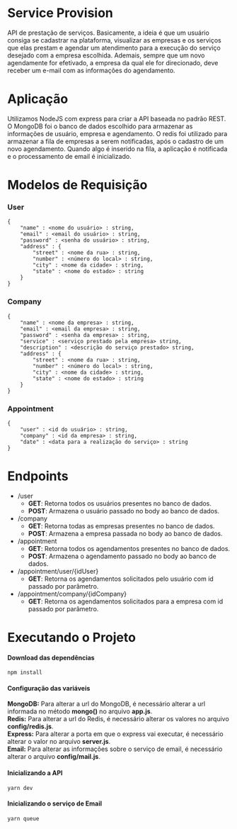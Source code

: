 
# Service Provision
API de prestação de serviços. Basicamente, a ideia é que um usuário consiga se cadastrar na plataforma, visualizar as empresas e os serviços que elas prestam e agendar um atendimento para a execução do serviço desejado com a empresa escolhida. Ademais, sempre que um novo agendamente for efetivado, a empresa da qual ele for direcionado, deve receber um e-mail com as informações do agendamento.

# Aplicação
Utilizamos NodeJS com express para criar a API baseada no padrão REST. O MongoDB foi o banco de dados escolhido para armazenar as informações de usuário, empresa e agendamento. O redis foi utilizado para armazenar a fila de empresas a serem notificadas, após o cadastro de um novo agendamento. Quando algo é inserido na fila, a aplicação é notificada e o processamento de email é inicializado.


# Modelos de Requisição
### User
```bson
{
	"name" : <nome do usuário> : string,
	"email" : <email do usuário> : string,
	"password" : <senha do usuário> : string,
	"address" : {
		"street" : <nome da rua> : string,
		"number" : <número do local> : string,
		"city" : <nome da cidade> : string,
		"state" : <nome do estado> : string
	}
}
```
### Company
```bson
{
   	"name" : <nome da empresa> : string,
	"email" : <email da empresa> : string,
	"password" : <senha da empresa> : string,
	"service" : <serviço prestado pela empresa> string,
	"description" : <descrição do serviço prestado> string,
	"address" : {
		"street" : <nome da rua> : string,
		"number" : <número do local> : string,
		"city" : <nome da cidade> : string,
		"state" : <nome do estado> : string
	}
}
```

### Appointment
```bson
{
   	"user" : <id do usuário> : string,
	"company" : <id da empresa> : string,
	"date" : <data para a realização do serviço> : string
}
```

# Endpoints
* /user
	* **GET**: Retorna todos os usuários presentes no banco de dados.
	* **POST**: Armazena o usuário passado no body ao banco de dados.
* /company
	* **GET**: Retorna todas as empresas presentes no banco de dados.
    * **POST**: Armazena a empresa passada no body ao banco de dados.
* /appointment
    * **GET**: Retorna todos os agendamentos presentes no banco de dados.
    * **POST**: Armazena o agendamento passado no body ao banco de dados. 
* /appointment/user/{idUser}
	* **GET**: Retorna os agendamentos solicitados pelo usuário com id passado por parâmetro.
* /appointment/company/{idCompany}
	* **GET**: Retorna os agendamentos solicitados para a empresa com id passado por parâmetro.

# Executando o Projeto
#### Download das dependências
```console
npm install 
```
#### Configuração das variáveis
**MongoDB:** Para alterar a url do MongoDB, é necessário alterar a url informada no método **mongo()** no arquivo **app.js**. <br />
**Redis:** Para alterar a url do Redis, é necessário alterar os valores no arquivo **config/redis.js**.<br />
**Express:** Para alterar a porta em que o express vai executar, é necessário alterar o valor no arquivo **server.js**.<br />
**Email:** Para alterar as informações sobre o serviço de email, é necessário alterar o arquivo **config/mail.js**.<br />

#### Inicializando a API
```console
yarn dev 
```
#### Inicializando o serviço de Email
```console
yarn queue 
```
